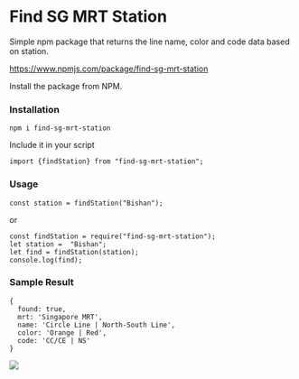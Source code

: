 # Find SG MRT Station

Simple npm package that returns the line name, color and code data based on station.

https://www.npmjs.com/package/find-sg-mrt-station

Install the package from NPM.

### Installation

```
npm i find-sg-mrt-station
```

Include it in your script

```
import {findStation} from "find-sg-mrt-station";
```

### Usage

```
const station = findStation("Bishan");
```

or

```
const findStation = require("find-sg-mrt-station");
let station =  "Bishan";
let find = findStation(station);
console.log(find);
```

### Sample Result

```
{
  found: true,
  mrt: 'Singapore MRT',
  name: 'Circle Line | North-South Line',
  color: 'Orange | Red',
  code: 'CC/CE | NS'
}

```

<img src="https://lh3.googleusercontent.com/qVy6krF6jBNXUM-OXvogLB0EZJYpwgydBnAOsFmUdV-CId_qKQV7HXs5mvAA5oOaaIyP8NXbWN1CrQIV1UAlG3mqYTpJjRyycrdjJ46UVHCpRmtTzahccOzlSJbFxXbhywK6PGoL5jg=w2400">




